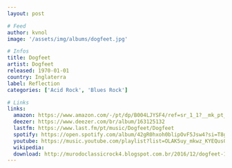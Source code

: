 ```yaml
---
layout: post

# Feed
author: kvnol
image: '/assets/img/albums/dogfeet.jpg'

# Infos
title: Dogfeet
artist: Dogfeet
released: 1970-01-01
country: Inglaterra
label: Reflection
categories: ['Acid Rock', 'Blues Rock']

# Links
links:
  amazon: https://www.amazon.com/-/pt/dp/B004LJYSF4/ref=sr_1_1?__mk_pt_BR=%C3%85M%C3%85%C5%BD%C3%95%C3%91&crid=172OJAETFOC7V&dchild=1&keywords=dogfeet+cd&qid=1614910424&s=music&sprefix=dogfeet%2Caps%2C330&sr
  deezer: https://www.deezer.com/br/album/163125132
  lastfm: https://www.last.fm/pt/music/Dogfeet/Dogfeet
  spotify: https://open.spotify.com/album/42gR0hxoh0blipOvF5Jsw4?si=T8g9HS4oRaCYBqot-a0gTQ
  youtube: https://music.youtube.com/playlist?list=OLAK5uy_mkwz_KYEQus0nl_YMPvCGBv-38nAIWk6Y
  wikipedia:
  download: http://murodoclassicrock4.blogspot.com.br/2016/12/dogfeet-1970.html
---
```

